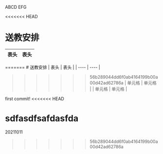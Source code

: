 ABCD
EFG



<<<<<<< HEAD
# 送教安排
|  表头   | 表头  |
|  ----  | ----  |
=======
﻿# 送教安排
|  表头   | 表头   |
|  ----   | ----   |
>>>>>>> 56b289044dd6f0ab4164199b00a00d42ad62786a
| 单元格  | 单元格 |
| 单元格  | 单元格 |


first commit!
<<<<<<< HEAD

sdfasdfsafdasfda
=======
20211011
>>>>>>> 56b289044dd6f0ab4164199b00a00d42ad62786a
